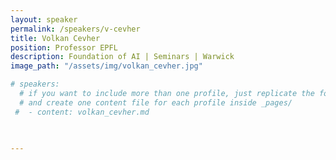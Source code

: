 ```yaml
---
layout: speaker
permalink: /speakers/v-cevher
title: Volkan Cevher
position: Professor EPFL
description: Foundation of AI | Seminars | Warwick
image_path: "/assets/img/volkan_cevher.jpg"

# speakers: 
  # if you want to include more than one profile, just replicate the following block
  # and create one content file for each profile inside _pages/
 #  - content: volkan_cevher.md
    
 

---
```

